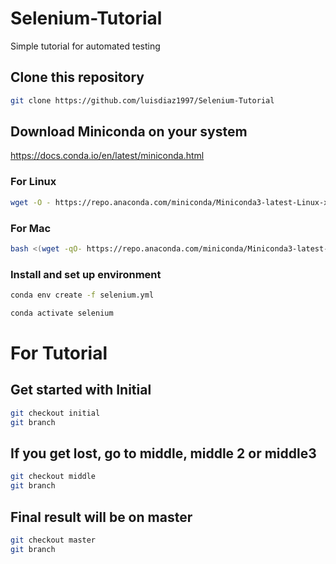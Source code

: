 # Selenium-Tutorial
Simple tutorial for automated testing


## Clone this repository

```bash
git clone https://github.com/luisdiaz1997/Selenium-Tutorial
```

## Download Miniconda on your system

https://docs.conda.io/en/latest/miniconda.html

### For Linux

```bash
wget -O - https://repo.anaconda.com/miniconda/Miniconda3-latest-Linux-x86_64.sh | bash
```

### For Mac

```bash
bash <(wget -qO- https://repo.anaconda.com/miniconda/Miniconda3-latest-MacOSX-x86_64.sh)
```

### Install and set up environment

```bash
conda env create -f selenium.yml

conda activate selenium
```

# For Tutorial

## Get started with Initial

```bash
git checkout initial
git branch
```
## If you get lost, go to middle, middle 2 or middle3

```bash
git checkout middle
git branch
```

## Final result will be on master

```bash
git checkout master
git branch
```
